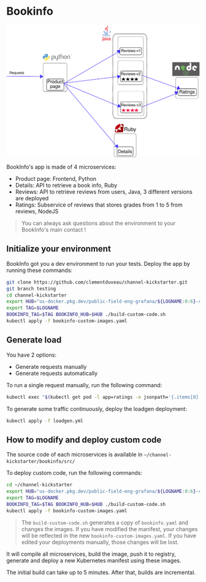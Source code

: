 # Bookinfo

![Architecture](noistio.svg)

BookInfo's app is made of 4 microservices:
- Product page: Frontend, Python
- Details: API to retrieve a book info, Ruby
- Reviews: API to retrieve reviews from users, Java, 3 different versions are deployed
- Ratings: Subservice of reviews that stores grades from 1 to 5 from reviews, NodeJS

> You can always ask questions about the environment to your BookInfo's main contact !

## Initialize your environment

BookInfo got you a dev environment to run your tests. Deploy the app by running these commands:

```bash
git clone https://github.com/clementduveau/channel-kickstarter.git
git branch testing
cd channel-kickstarter
export HUB="us-docker.pkg.dev/public-field-eng-grafana/${LOGNAME:0:6}-cr"
export TAG=$LOGNAME
BOOKINFO_TAG=$TAG BOOKINFO_HUB=$HUB ./build-custom-code.sh
kubectl apply -f bookinfo-custom-images.yaml
```

## Generate load

You have 2 options:
- Generate requests manually
- Generate requests automatically

To run a single request manually, run the following command:

```bash
kubectl exec "$(kubectl get pod -l app=ratings -o jsonpath='{.items[0].metadata.name}')" -c ratings -- curl -sS productpage:9080/productpage | grep -o "<title>.*</title>"
```

To generate some traffic continuously, deploy the loadgen deployment:

```bash
kubectl apply -f loadgen.yml
```

## How to modify and deploy custom code

The source code of each microservices is available in `~/channel-kickstarter/bookinfo/src/`

To deploy custom code, run the following commands:

```bash
cd ~/channel-kickstarter
export HUB="us-docker.pkg.dev/public-field-eng-grafana/${LOGNAME:0:6}-cr"
export TAG=$LOGNAME
BOOKINFO_TAG=$TAG BOOKINFO_HUB=$HUB ./build-custom-code.sh
kubectl apply -f bookinfo-custom-images.yaml
```

> The `build-custom-code.sh` generates a copy of `bookinfo.yaml` and changes the images. If you have modified the manifest, your changes will be reflected in the new `bookinfo-custom-images.yaml`. If you have edited your deployments manually, those changes will be lost.

It will compile all microservices, build the image, push it to registry, generate and deploy a new Kubernetes manifest using these images.

The initial build can take up to 5 minutes. After that, builds are incremental.